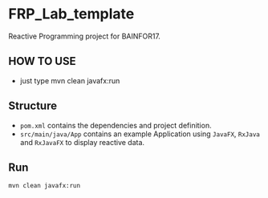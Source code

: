 # FRP_Lab_template
Reactive Programming project for BAINFOR17.

## HOW TO USE
* just type mvn clean javafx:run

## Structure
* `pom.xml` contains the dependencies and project definition.
* `src/main/java/App` contains an example Application using `JavaFX`, `RxJava` and `RxJavaFX` to display reactive data.

## Run
`mvn clean javafx:run`

